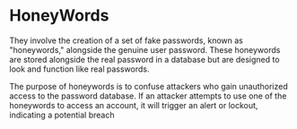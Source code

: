 # HoneyWords
They involve the creation of a set of fake passwords, known as "honeywords," alongside the genuine user password. These honeywords are stored alongside the real password in a database but are designed to look and function like real passwords.

The purpose of honeywords is to confuse attackers who gain unauthorized access to the password database. If an attacker attempts to use one of the honeywords to access an account, it will trigger an alert or lockout, indicating a potential breach
